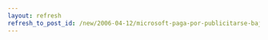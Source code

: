 ```yaml
---
layout: refresh
refresh_to_post_id: /new/2006-04-12/microsoft-paga-por-publicitarse-bajo-la-palabra-linux.html
---
```

